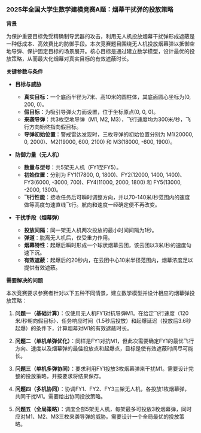 ### 2025年全国大学生数学建模竞赛A题：烟幕干扰弹的投放策略

**背景**

为保护重要目标免受精确制导武器的攻击，利用无人机投放烟幕干扰弹形成遮蔽是一种低成本、高效费比的防御手段。本次竞赛题目围绕无人机投放烟幕弹以抵御空地导弹、保护固定目标的场景展开。核心目标是通过建立数学模型，设计最优的投放策略，从而最大化烟幕对真实目标的有效遮蔽时长。

**关键参数与条件**

*   **目标与威胁**
    *   **真实目标**：一个底面半径为7米、高10米的圆柱体，其底面圆心坐标为(0, 200, 0)。
    *   **假目标**：为吸引导弹火力而设置，位于坐标原点(0, 0, 0)。
    *   **来袭导弹**：共3枚空地导弹（M1, M2, M3），飞行速度均为300米/秒，飞行方向始终指向假目标。
    *   **导弹初始位置**：警戒雷达发现时，三枚导弹的初始位置分别为 M1(20000, 0, 2000)、M2(19000, 600, 2100) 和 M3(18000, -600, 1900)。

*   **防御力量（无人机）**
    *   **数量与型号**：共5架无人机（FY1至FY5）。
    *   **初始位置**：分别为 FY1(17800, 0, 1800)、FY2(12000, 1400, 1400)、FY3(6000, -3000, 700)、FY4(11000, 2000, 1800) 和 FY5(13000, -2000, 1300)。
    *   **飞行性能**：接收任务后可瞬时调整方向，并以70-140米/秒范围内的速度做等高度匀速直线飞行。航向和速度一经确定便不再改变。

*   **干扰手段（烟幕弹）**
    *   **投放间隔**：同一架无人机两次投放的最小时间间隔为1秒。
    *   **弹道**：脱离无人机后，仅受重力作用。
    *   **烟幕特性**：起爆后瞬时形成一个球状烟幕云团，该云团以3米/秒的速度匀速下沉。
    *   **有效遮蔽**：起爆后的20秒内，在云团中心10米半径范围内，烟幕浓度足以提供有效遮蔽。

**需要解决的问题**

本次竞赛要求参赛者针对以下五种不同情景，建立数学模型并设计相应的烟幕弹投放策略：

1.  **问题一（基础计算）**：仅使用无人机FY1对抗导弹M1。在给定飞行速度（120米/秒朝向假目标）、任务响应时间（1.5秒后投放）和起爆延迟（投放后3.6秒起爆）的条件下，计算烟幕对M1的有效遮蔽时长。

2.  **问题二（单机单弹优化）**：同样是FY1对抗M1，但此次需要确定FY1的最优飞行方向、速度以及烟幕弹的最佳投放点和起爆点，目标是使有效遮蔽时间尽可能长。

3.  **问题三（单机多弹协同）**：要求利用FY1投放3枚烟幕弹来干扰M1。需要设计完整的投放策略，并按要求将结果保存。

4.  **问题四（多机协同）**：协调FY1、FY2、FY3三架无人机，各投放1枚烟幕弹，共同干扰M1。需要给出协同投放策略。

5.  **问题五（全局策略）**：调度全部5架无人机，每架最多可投放3枚烟幕弹，同时应对M1、M2、M3三枚来袭导弹的威胁。需要设计一个全局最优的投放策略。